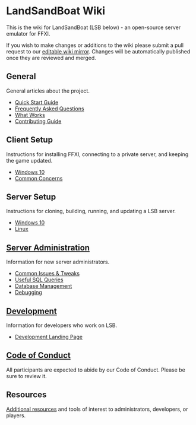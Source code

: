 # LandSandBoat Wiki

This is the wiki for LandSandBoat (LSB below) - an open-source server emulator for FFXI.

If you wish to make changes or additions to the wiki please submit a pull request to our [editable wiki mirror](https://github.com/LandSandBoat/lsb-wiki). Changes will be automatically published once they are reviewed and merged.

## General

General articles about the project.

- [Quick Start Guide](https://github.com/LandSandBoat/server/wiki/Quick-Start-Guide)
- [Frequently Asked Questions](https://github.com/LandSandBoat/server/wiki/Frequently-Asked-Questions)
- [What Works](https://github.com/LandSandBoat/server/wiki/What-Works)
- [Contributing Guide](https://github.com/LandSandBoat/server/blob/base/CONTRIBUTING.md)

## Client Setup

Instructions for installing FFXI, connecting to a private server, and keeping the game updated.

- [Windows 10](https://github.com/LandSandBoat/server/wiki/Client-setup-%5BWindows%5D)
- [Common Concerns](https://github.com/LandSandBoat/server/wiki/Miscellaneous-(Client))

## Server Setup

Instructions for cloning, building, running, and updating a LSB server.

- [Windows 10](https://github.com/LandSandBoat/server/wiki/Server-setup-and-maintenance-%5BWindows-10%5D)
- [Linux](https://github.com/LandSandBoat/server/wiki/Server-Setup-and-Maintenance-%5BLinux%5D)

## [Server Administration](https://github.com/LandSandBoat/server/wiki/Server-Administration)

Information for new server administrators.

- [Common Issues & Tweaks](https://github.com/LandSandBoat/server/wiki/Miscellaneous-(Server))
- [Useful SQL Queries](https://github.com/LandSandBoat/server/wiki/Useful-SQL-queries)
- [Database Management](https://github.com/LandSandBoat/server/wiki/Database-Management)
- [Debugging](https://github.com/LandSandBoat/server/wiki/Debugging)

## [Development](https://github.com/LandSandBoat/server/wiki/Development)

Information for developers who work on LSB.

- [Development Landing Page](https://github.com/LandSandBoat/server/wiki/Development)

## [Code of Conduct](https://github.com/LandSandBoat/server/blob/base/CODE_OF_CONDUCT.md)

All participants are expected to abide by our Code of Conduct. Please be sure to review it.

## Resources

[Additional resources](https://github.com/LandSandBoat/server/wiki/Resources) and tools of interest to administrators, developers, or players.
